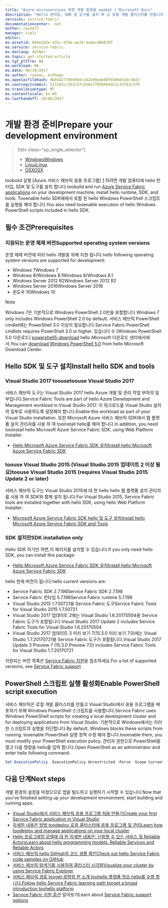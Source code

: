 ```yaml
---
title: "Azure microservices 위한 개발 환경을 aaaSet | Microsoft Docs"
description: "Hello 런타임, SDK 및 도구를 설치 하 고 로컬 개발 클러스터를 만듭니다. 이 설치를 완료 한 후 응용 프로그램 준비 toobuild 됩니다."
services: service-fabric
documentationcenter: .net
author: rwike77
manager: timlt
editor: 
ms.assetid: b94e2d2e-435c-474a-ae34-4adecd0e6f8f
ms.service: service-fabric
ms.devlang: dotNet
ms.topic: get-started-article
ms.tgt_pltfrm: NA
ms.workload: NA
ms.date: 08/10/2017
ms.author: ryanwi, mikhegn
ms.openlocfilehash: 9b0442778999d4c3d2b99adb98f6596dcbdc36d3
ms.sourcegitcommit: 523283cc1b3c37c428e77850964dc1c33742c5f0
ms.translationtype: MT
ms.contentlocale: ko-KR
ms.lasthandoff: 10/06/2017
---
```

# <a name="prepare-your-development-environment"></a><span data-ttu-id="8e081-104">개발 환경 준비</span><span class="sxs-lookup"><span data-stu-id="8e081-104">Prepare your development environment</span></span>
> [!div class="op_single_selector"]
> * [<span data-ttu-id="8e081-105">Windows</span><span class="sxs-lookup"><span data-stu-id="8e081-105">Windows</span></span>](service-fabric-get-started.md) 
> * [<span data-ttu-id="8e081-106">Linux</span><span class="sxs-lookup"><span data-stu-id="8e081-106">Linux</span></span>](service-fabric-get-started-linux.md)
> * [<span data-ttu-id="8e081-107">OSX</span><span class="sxs-lookup"><span data-stu-id="8e081-107">OSX</span></span>](service-fabric-get-started-mac.md)
> 
> 

 <span data-ttu-id="8e081-108">toobuild 실행 [Azure 서비스 패브릭 응용 프로그램] [ 1] 하려면 개발 컴퓨터에 hello 런타임, SDK 및 도구를 설치 합니다.</span><span class="sxs-lookup"><span data-stu-id="8e081-108">toobuild and run [Azure Service Fabric applications][1] on your development machine, install hello runtime, SDK, and tools.</span></span> <span data-ttu-id="8e081-109">Tooenable hello SDK에에서 포함 된 hello Windows PowerShell 스크립트를 실행을 해야 합니다.</span><span class="sxs-lookup"><span data-stu-id="8e081-109">You also need tooenable execution of hello Windows PowerShell scripts included in hello SDK.</span></span>

## <a name="prerequisites"></a><span data-ttu-id="8e081-110">필수 조건</span><span class="sxs-lookup"><span data-stu-id="8e081-110">Prerequisites</span></span>
### <a name="supported-operating-system-versions"></a><span data-ttu-id="8e081-111">지원되는 운영 체제 버전</span><span class="sxs-lookup"><span data-stu-id="8e081-111">Supported operating system versions</span></span>
<span data-ttu-id="8e081-112">운영 체제 버전에 따라 hello 개발을 위해 지원 됩니다.</span><span class="sxs-lookup"><span data-stu-id="8e081-112">hello following operating system versions are supported for development:</span></span>

* <span data-ttu-id="8e081-113">Windows 7</span><span class="sxs-lookup"><span data-stu-id="8e081-113">Windows 7</span></span>
* <span data-ttu-id="8e081-114">Windows 8/Windows 8.1</span><span class="sxs-lookup"><span data-stu-id="8e081-114">Windows 8/Windows 8.1</span></span>
* <span data-ttu-id="8e081-115">Windows Server 2012 R2</span><span class="sxs-lookup"><span data-stu-id="8e081-115">Windows Server 2012 R2</span></span>
* <span data-ttu-id="8e081-116">Windows Server 2016</span><span class="sxs-lookup"><span data-stu-id="8e081-116">Windows Server 2016</span></span>
* <span data-ttu-id="8e081-117">윈도우 10</span><span class="sxs-lookup"><span data-stu-id="8e081-117">Windows 10</span></span>

> [!NOTE]
> <span data-ttu-id="8e081-118">Windows 7은 기본적으로 Windows PowerShell 2.0만을 포함합니다.</span><span class="sxs-lookup"><span data-stu-id="8e081-118">Windows 7 only includes Windows PowerShell 2.0 by default.</span></span> <span data-ttu-id="8e081-119">서비스 패브릭 PowerShell cmdlet에는 PowerShell 3.0 이상이 필요합니다.</span><span class="sxs-lookup"><span data-stu-id="8e081-119">Service Fabric PowerShell cmdlets requires PowerShell 3.0 or higher.</span></span> <span data-ttu-id="8e081-120">있습니다 수 [Windows PowerShell 5.0 다운로드] [ powershell5-download] hello Microsoft 다운로드 센터에서에서.</span><span class="sxs-lookup"><span data-stu-id="8e081-120">You can [download Windows PowerShell 5.0][powershell5-download] from hello Microsoft Download Center.</span></span>
> 
> 

## <a name="install-hello-sdk-and-tools"></a><span data-ttu-id="8e081-121">Hello SDK 및 도구 설치</span><span class="sxs-lookup"><span data-stu-id="8e081-121">Install hello SDK and tools</span></span>
### <a name="toouse-visual-studio-2017"></a><span data-ttu-id="8e081-122">Visual Studio 2017 toouse</span><span class="sxs-lookup"><span data-stu-id="8e081-122">toouse Visual Studio 2017</span></span>
<span data-ttu-id="8e081-123">서비스 패브릭 도구는 Visual Studio 2017 hello Azure 개발 및 관리 작업 부하의 일부입니다.</span><span class="sxs-lookup"><span data-stu-id="8e081-123">Service Fabric Tools are part of hello Azure Development and Management workload in Visual Studio 2017.</span></span> <span data-ttu-id="8e081-124">이 워크로드를 Visual Studio 설치의 일부로 사용하도록 설정해야 합니다.</span><span class="sxs-lookup"><span data-stu-id="8e081-124">Enable this workload as part of your Visual Studio installation.</span></span>
<span data-ttu-id="8e081-125">또한 Microsoft Azure 서비스 패브릭 SDK에서 웹 플랫폼 설치 관리자를 사용 하 여 tooinstall hello를 해야 합니다.</span><span class="sxs-lookup"><span data-stu-id="8e081-125">In addition, you need tooinstall hello Microsoft Azure Service Fabric SDK, using Web Platform Installer.</span></span>

* <span data-ttu-id="8e081-126">[Hello Microsoft Azure Service Fabric SDK 설치][core-sdk]</span><span class="sxs-lookup"><span data-stu-id="8e081-126">[Install hello Microsoft Azure Service Fabric SDK][core-sdk]</span></span>

### <a name="toouse-visual-studio-2015-requires-visual-studio-2015-update-2-or-later"></a><span data-ttu-id="8e081-127">toouse Visual Studio 2015 (Visual Studio 2015 업데이트 2 이상 필요)</span><span class="sxs-lookup"><span data-stu-id="8e081-127">toouse Visual Studio 2015 (requires Visual Studio 2015 Update 2 or later)</span></span>
<span data-ttu-id="8e081-128">서비스 패브릭 도구는 Visual Studio 2015에 대 한 hello hello 웹 플랫폼 설치 관리자를 사용 하 여 SDK와 함께 설치 됩니다.</span><span class="sxs-lookup"><span data-stu-id="8e081-128">For Visual Studio 2015, Service Fabric tools are installed together with hello SDK, using hello Web Platform Installer:</span></span>

* <span data-ttu-id="8e081-129">[Microsoft Azure Service Fabric SDK hello 및 도구 설치][full-bundle-vs2015]</span><span class="sxs-lookup"><span data-stu-id="8e081-129">[Install hello Microsoft Azure Service Fabric SDK and Tools][full-bundle-vs2015]</span></span>

### <a name="sdk-installation-only"></a><span data-ttu-id="8e081-130">SDK 설치만</span><span class="sxs-lookup"><span data-stu-id="8e081-130">SDK installation only</span></span>
<span data-ttu-id="8e081-131">Hello SDK 하기만 하면,이 패키지를 설치할 수 있습니다.</span><span class="sxs-lookup"><span data-stu-id="8e081-131">If you only need hello SDK, you can install this package:</span></span>
* <span data-ttu-id="8e081-132">[Hello Microsoft Azure Service Fabric SDK 설치][core-sdk]</span><span class="sxs-lookup"><span data-stu-id="8e081-132">[Install hello Microsoft Azure Service Fabric SDK][core-sdk]</span></span>

<span data-ttu-id="8e081-133">hello 현재 버전이 됩니다.</span><span class="sxs-lookup"><span data-stu-id="8e081-133">hello current versions are:</span></span>
* <span data-ttu-id="8e081-134">Service Fabric SDK 2.7.198</span><span class="sxs-lookup"><span data-stu-id="8e081-134">Service Fabric SDK 2.7.198</span></span>
* <span data-ttu-id="8e081-135">Service Fabric 런타임 5.7.198</span><span class="sxs-lookup"><span data-stu-id="8e081-135">Service Fabric runtime 5.7.198</span></span>
* <span data-ttu-id="8e081-136">Visual Studio 2015 1.7.50721용 Service Fabric 도구</span><span class="sxs-lookup"><span data-stu-id="8e081-136">Service Fabric Tools for Visual Studio 2015 1.7.50721</span></span>
* <span data-ttu-id="8e081-137">Visual Studio 2017 업데이트 2에는 Visual Studio 1.6.20170504용 Service Fabric 도구가 포함됩니다.</span><span class="sxs-lookup"><span data-stu-id="8e081-137">Visual Studio 2017 Update 2 includes Service Fabric Tools for Visual Studio 1.6.20170504</span></span>
* <span data-ttu-id="8e081-138">Visual Studio 2017 업데이트 3 미리 보기 7(15.3.0 미리 보기 7.0)에는 Visual Studio 1.7.20170721용 Service Fabric 도구가 포함됩니다.</span><span class="sxs-lookup"><span data-stu-id="8e081-138">Visual Studio 2017 Update 3 Preview 7 (15.3.0 Preview 7.0) includes Service Fabric Tools for Visual Studio 1.7.20170721</span></span>

<span data-ttu-id="8e081-139">지원되는 버전 목록은 [Service Fabric 지원](service-fabric-support.md)을 참조하세요.</span><span class="sxs-lookup"><span data-stu-id="8e081-139">For a list of supported versions, see [Service Fabric support](service-fabric-support.md)</span></span>

## <a name="enable-powershell-script-execution"></a><span data-ttu-id="8e081-140">PowerShell 스크립트 실행 활성화</span><span class="sxs-lookup"><span data-stu-id="8e081-140">Enable PowerShell script execution</span></span>
<span data-ttu-id="8e081-141">서비스 패브릭은 로컬 개발 클러스터를 만들고 Visual Studio에서 응용 프로그램을 배포하기 위해 Windows PowerShell 스크립트를 사용합니다.</span><span class="sxs-lookup"><span data-stu-id="8e081-141">Service Fabric uses Windows PowerShell scripts for creating a local development cluster and for deploying applications from Visual Studio.</span></span> <span data-ttu-id="8e081-142">기본적으로 Windows에서는 이러한 스크립트의 실행을 차단합니다.</span><span class="sxs-lookup"><span data-stu-id="8e081-142">By default, Windows blocks these scripts from running.</span></span> <span data-ttu-id="8e081-143">tooenable PowerShell 실행 정책 수정 해야 합니다.</span><span class="sxs-lookup"><span data-stu-id="8e081-143">tooenable them, you must modify your PowerShell execution policy.</span></span> <span data-ttu-id="8e081-144">관리자 권한으로 PowerShell을 열고 다음 명령을 hello를 입력 합니다.</span><span class="sxs-lookup"><span data-stu-id="8e081-144">Open PowerShell as an administrator and enter hello following command:</span></span>

```powershell
Set-ExecutionPolicy -ExecutionPolicy Unrestricted -Force -Scope CurrentUser
```

## <a name="next-steps"></a><span data-ttu-id="8e081-145">다음 단계</span><span class="sxs-lookup"><span data-stu-id="8e081-145">Next steps</span></span>
<span data-ttu-id="8e081-146">개발 환경의 설정을 마쳤으므로 앱을 빌드하고 실행하기 시작할 수 있습니다.</span><span class="sxs-lookup"><span data-stu-id="8e081-146">Now that you've finished setting up your development environment, start building and running apps.</span></span>

* [<span data-ttu-id="8e081-147">Visual Studio에서 서비스 패브릭 응용 프로그램 처음 만들기</span><span class="sxs-lookup"><span data-stu-id="8e081-147">Create your first Service Fabric application in Visual Studio</span></span>](service-fabric-create-your-first-application-in-visual-studio.md)
* [<span data-ttu-id="8e081-148">자세한 내용은 방법 toodeploy 로컬 클러스터에 응용 프로그램 및 관리</span><span class="sxs-lookup"><span data-stu-id="8e081-148">Learn how toodeploy and manage applications on your local cluster</span></span>](service-fabric-get-started-with-a-local-cluster.md)
* [<span data-ttu-id="8e081-149">Hello 프로그래밍 모델에 대 한 자세한 내용은: 신뢰할 수 있는 서비스 및 Reliable Actors</span><span class="sxs-lookup"><span data-stu-id="8e081-149">Learn about hello programming models: Reliable Services and Reliable Actors</span></span>](service-fabric-choose-framework.md)
* [<span data-ttu-id="8e081-150">서비스 패브릭 hello GitHub의 코드 샘플 확인</span><span class="sxs-lookup"><span data-stu-id="8e081-150">Check out hello Service Fabric code samples on GitHub</span></span>](https://aka.ms/servicefabricsamples)
* [<span data-ttu-id="8e081-151">서비스 패브릭 탐색기를 사용하여 클러스터 시각화</span><span class="sxs-lookup"><span data-stu-id="8e081-151">Visualize your cluster by using Service Fabric Explorer</span></span>](service-fabric-visualizing-your-cluster.md)
* [<span data-ttu-id="8e081-152">서비스 패브릭 경로 tooget 광범위 한 소개 toohello 플랫폼 학습 hello를 수행 합니다.</span><span class="sxs-lookup"><span data-stu-id="8e081-152">Follow hello Service Fabric learning path tooget a broad introduction toohello platform</span></span>](https://azure.microsoft.com/documentation/learning-paths/service-fabric/)
* <span data-ttu-id="8e081-153">[Service Fabric 지원 옵션](service-fabric-support.md) 알아보기</span><span class="sxs-lookup"><span data-stu-id="8e081-153">Learn about [Service Fabric support options](service-fabric-support.md)</span></span>

[1]: http://azure.microsoft.com/en-us/campaigns/service-fabric/ "Service Fabric 캠페인 페이지"
[2]: http://go.microsoft.com/fwlink/?LinkId=517106 "VS RC"
[full-bundle-vs2015]:http://www.microsoft.com/web/handlers/webpi.ashx?command=getinstallerredirect&appid=MicrosoftAzure-ServiceFabric-VS2015 "VS 2015 WebPI 링크"
[full-bundle-dev15]:http://www.microsoft.com/web/handlers/webpi.ashx?command=getinstallerredirect&appid=MicrosoftAzure-ServiceFabric-Dev15 "Dev15 WebPI 링크"
[core-sdk]:http://www.microsoft.com/web/handlers/webpi.ashx?command=getinstallerredirect&appid=MicrosoftAzure-ServiceFabric-CoreSDK "Core SDK WebPI 링크"
[powershell5-download]:https://www.microsoft.com/en-us/download/details.aspx?id=50395
